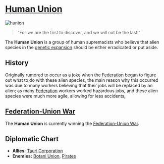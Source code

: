 # [Human Union](human_union)

![hunion](../images/flags/hunion.png)

> "For we are the first to discover, and we will not be the last!"

The **Human Union** is a group of human supremacists who believe that alien species in the [genetic expansion](../events/genetic_expansion) should be either erradicated or put aside.

## History

Originally rumored to occur as a joke when the [Federation](federation) began to figure out what to do with these alien species, the main reason why this occurred was due to many workers believing that their jobs will be replaced by an alien; as many [Federation](federation) workers worked hazardous jobs, and these alien species were much more agile, allowing for less accidents,

## [Federation-Union War](../events/federation_civil_war.md)

The **Human Union** is currently winning the [Federation-Union War](../events/federation_civil_war.md).

## Diplomatic Chart

- **Allies:** [Tauri Corporation](../companies/tauri.md)
- **Enemies:** [Botani Union](botani), [Pirates](pirates)
